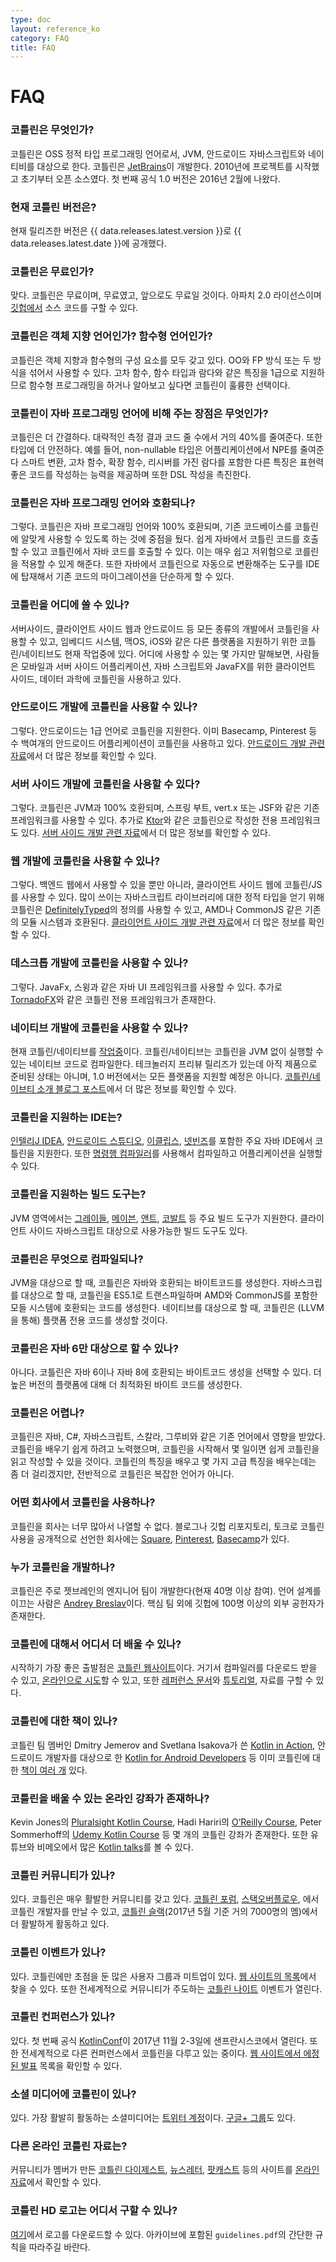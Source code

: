 ```yaml
---
type: doc
layout: reference_ko
category: FAQ
title: FAQ
---
```


# FAQ

### 코틀린은 무엇인가?

코틀린은 OSS 정적 타입 프로그래밍 언어로서, JVM, 안드로이드 자바스크립트와 네이티비를 대상으로 한다.
코틀린은 [JetBrains](http://www.jetbrains.com)이 개발한다.
2010년에 프로젝트를 시작했고 초기부터 오픈 소스였다.
첫 번째 공식 1.0 버전은 2016년 2월에 나왔다. 

### 현재 코틀린 버전은?

현재 릴리즈한 버전은 {{ data.releases.latest.version }}로 {{ data.releases.latest.date }}에 공개했다.

### 코틀린은 무료인가?

맞다. 코틀린은 무료이며, 무료였고, 앞으로도 무료일 것이다. 아파치 2.0 라이선스이며 [깃헙에서](https://github.com/jetbrains/kotlin) 소스 코드를 구할 수 있다.

### 코틀린은 객체 지향 언어인가? 함수형 언어인가?

코틀린은 객체 지향과 함수형의 구성 요소를 모두 갖고 있다. OO와 FP 방식 또는 두 방식을 섞어서 사용할 수 있다.
고차 함수, 함수 타입과 람다와 같은 특징을 1급으로 지원하므로 함수형 프로그래밍을 하거나 알아보고 싶다면
코틀린이 훌륭한 선택이다.

### 코틀린이 자바 프로그래밍 언어에 비해 주는 장점은 무엇인가?

코틀린은 더 간결하다. 대략적인 측정 결과 코드 줄 수에서 거의 40%를 줄여준다. 또한 타입에 더 안전하다. 예를 들어, non-nullable 타입은 어플리케이션에서
NPE를 줄여준다 스마트 변환, 고차 함수, 확장 함수, 리시버를 가진 람다를 포함한 다른 특징은
표현력 좋은 코드를 작성하는 능력을 제공하며 또한 DSL 작성을 촉진한다.
 
### 코틀린은 자바 프로그래밍 언어와 호환되나?

그렇다. 코틀린은 자바 프로그래밍 언어와 100% 호환되며, 기존 코드베이스를 코틀린에 알맞게 사용할 수 있도록 하는 것에 중점을 뒀다.
쉽게 자바에서 코틀린 코드를 호출할 수 있고 코틀린에서 자바 코드를 호출할 수 있다.
이는 매우 쉽고 저위험으로 코를린을 적용할 수 있게 해준다. 또한 자바에서 코틀린으로 자동으로 변환해주는 도구를 IDE에 탑재해서 기존 코드의 마이그레이션을 단순하게 할 수 있다.

### 코틀린을 어디에 쓸 수 있나?

서버사이드, 클라이언트 사이드 웹과 안드로이드 등 모든 종류의 개발에서 코틀린을 사용할 수 있고,
임베디드 시스템, 맥OS, iOS와 같은 다른 플랫폼을 지원하기 위한
코틀린/네이티브도 현재 작업중에 있다. 어디에 사용할 수 있는 몇 가지만 말해보면,
사람들은 모바일과 서버 사이드 어플리케이션, 자바 스크립트와 JavaFX를 위한 클라이언트 사이드, 데이터 과학에 코틀린을 사용하고 있다.

### 안드로이드 개발에 코틀린을 사용할 수 있나?

그렇다. 안드로이드는 1급 언어로 코틀린을 지원한다. 이미 Basecamp, Pinterest 등 수 백여개의 안드로이드 어플리케이션이 코틀린을 사용하고 있다.
[안드로이드 개발 관련 자료](android-overview.html)에서 더 많은 정보를 확인할 수 있다.

### 서버 사이드 개발에 코틀린을 사용할 수 있다?

그렇다. 코틀린은 JVM과 100% 호환되며, 스프링 부트, vert.x 또는 JSF와 같은 기존 프레임워크를 사용할 수 있다.
추가로 [Ktor](http://github.com/kotlin/ktor)와 같은 코틀린으로 작성한 전용 프레임워크도 있다.
[서버 사이드 개발 관련 자료](server-overview.html)에서 더 많은 정보를 확인할 수 있다.

### 웹 개발에 코틀린을 사용할 수 있나?

그렇다. 백엔드 웹에서 사용할 수 있을 뿐만 아니라, 클라이언트 사이드 웹에 코틀린/JS를 사용할 수 있다. 
많이 쓰이는 자바스크립트 라이브러리에 대한 정적 타입을 얻기 위해 코틀린은 [DefinitelyTyped](http://definitelytyped.org)의 정의를 사용할 수 있고,
AMD나 CommonJS 같은 기존의 모듈 시스템과 호환된다.
[클라이언트 사이드 개발 관련 자료](/docs/reference/js-overview.html)에서 더 많은 정보를 확인할 수 있다.

### 데스크톱 개발에 코틀린을 사용할 수 있나?

그렇다. JavaFx, 스윙과 같은 자바 UI 프레임워크를 사용할 수 있다.
추가로 [TornadoFX](https://github.com/edvin/tornadofx)와 같은 코틀린 전용 프레임워크가 존재한다. 

### 네이티브 개발에 코틀린을 사용할 수 있나?

현재 코틀린/네이티브를 [작업중](https://blog.jetbrains.com/kotlin/tag/native/)이다. 코틀린/네이티브는 코틀린을 JVM 없이 실행할 수 있는 네이티브 코드로 컴파일한다.
테크놀러지 프리뷰 릴리즈가 있는데 아직 제품으로 준비된 상태는 아니며, 1.0 버전에서는 모든 플랫폼을 지원할 예정은 아니다.
[코틀린/네이브티 소개 블로그 포스트](https://blog.jetbrains.com/kotlin/2017/04/kotlinnative-tech-preview-kotlin-without-a-vm/)에서
더 많은 정보를 확인할 수 있다.

### 코틀린을 지원하는 IDE는?

[인텔리J IDEA](http://kotlinlang.org/docs/tutorials/getting-started.html), [안드로이드 스튜디오](http://kotlinlang.org/docs/tutorials/kotlin-android.html),
[이클립스](http://kotlinlang.org/docs/tutorials/getting-started-eclipse.html), [넷빈즈](http://plugins.netbeans.org/plugin/68590/kotlin)를 포함한 주요 자바 IDE에서 코틀린을 지원한다.
또한 [명령행 컴파일러](http://kotlinlang.org/docs/tutorials/command-line.html)를 사용해서 컴파일하고 어플리케이션을 실행할 수 있다.
  
### 코틀린을 지원하는 빌드 도구는?

JVM 영역에서는 [그레이들](using-gradle.html), [메이븐](using-maven.html), 
[앤트](using-ant.html), [코발트](http://beust.com/kobalt/home/index.html) 등 주요 빌드 도구가 지원한다.
클라이언트 사이드 자바스크립트 대상으로 사용가능한 빌드 도구도 있다. 

### 코틀린은 무엇으로 컴파일되나?

JVM을 대상으로 할 때, 코틀린은 자바와 호환되는 바이트코드를 생성한다. 자바스크립를 대상으로 할 때, 코틀린을 ES5.1로 트랜스파일하며 AMD와 CommonJS를 포함한 모들 시스템에
호환되는 코드를 생성한다. 네이티브를 대상으로 할 때, 코틀린은 (LLVM을 통해) 플랫폼 전용 코드를 생성할 것이다.

### 코틀린은 자바 6만 대상으로 할 수 있나?

아니다. 코틀린은 자바 6이나 자바 8에 호환되는 바이트코드 생성을 선택할 수 있다. 더 높은 버전의 플랫폼에 대해 더 최적화된 바이트 코드를 생성한다.

### 코틀린은 어렵나?

코틀린은 자바, C#, 자바스크립트, 스칼라, 그루비와 같은 기존 언어에서 영향을 받았다. 코틀린을 배우기 쉽게 하려고 노력했으며,
코틀린을 시작해서 몇 일이면 쉽게 코틀린을 읽고 작성할 수 있을 것이다.
코틀린의 특징을 배우고 몇 가지 고급 특징을 배우는데는 좀 더 걸리겠지만, 전반적으로 코틀린은 복잡한 언어가 아니다.
 
### 어떤 회사에서 코틀린을 사용하나?
 
코틀린을 회사는 너무 많아서 나열할 수 없다. 블로그나 깃헙 리포지토리, 토크로 코틀린 사용을 공개적으로 선언한 회사에는
[Square](https://medium.com/square-corner-blog/square-open-source-loves-kotlin-c57c21710a17),
[Pinterest](https://www.youtube.com/watch?v=mDpnc45WwlI),
[Basecamp](https://m.signalvnoise.com/how-we-made-basecamp-3s-android-app-100-kotlin-35e4e1c0ef12)가 있다.
 
### 누가 코틀린을 개발하나?

코틀린은 주로 젯브레인의 엔지니어 팀이 개발한다(현재 40명 이상 참여). 언어 설계를 이끄는 사람은 [Andrey Breslav](https://twitter.com/abreslav)이다.
핵심 팀 외에 깃헙에 100명 이상의 외부 공헌자가 존재한다. 

### 코틀린에 대해서 어디서 더 배울 수 있나?

시작하기 가장 좋은 출발점은 [코틀린 웹사이트](https://kotlinlang.org)이다. 거기서 컴파일러를 다운로드 받을 수 있고,
[온라인으로 시도](https://try.kotlinlang.org)할 수 있고, 또한 [레퍼런스 문서](index.html)와
[튜토리얼](http://kotlinlang.org/docs/tutorials/index.html), 자료를 구할 수 있다.

### 코틀린에 대한 책이 있나?

코틀린 팀 멤버인 Dmitry Jemerov and Svetlana Isakova가 쓴 [Kotlin in Action](https://www.manning.com/books/kotlin-in-action),
안드로이드 개발자를 대상으로 한 [Kotlin for Android Developers](https://leanpub.com/kotlin-for-android-developers) 등
이미 코틀린에 대한 [책이 여러 개](/docs/books.html) 있다.  

### 코틀린을 배울 수 있는 온라인 강좌가 존재하나?

Kevin Jones의 [Pluralsight Kotlin Course](https://www.pluralsight.com/courses/kotlin-getting-started),
Hadi Hariri의 [O’Reilly Course](http://shop.oreilly.com/product/0636920052982.do),
Peter Sommerhoff의 [Udemy Kotlin Course](http://petersommerhoff.com/dev/kotlin/kotlin-beginner-tutorial/) 등
몇 개의 코틀린 강좌가 존재한다. 
또한 유튜브와 비메오에서 많은 [Kotlin talks](http://kotlinlang.org/community/talks.html)를 볼 수 있다. 

### 코틀린 커뮤니티가 있나?

있다. 코틀린은 매우 활발한 커뮤니티를 갖고 있다. [코틀린 포럼](http://discuss.kotlinlang.org), [스택오버플로우](http://stackoverflow.com/questions/tagged/kotlin),
에서 코틀린 개발자를 만날 수 있고, [코틀린 슬랙](http://slack.kotlinlang.org)(2017년 5월 기준 거의 7000명의 멤)에서 더 활발하게 활동하고 있다.

### 코틀린 이벤트가 있나?

있다. 코틀린에만 초점을 둔 많은 사용자 그룹과 미트업이 있다. [웹 사이트의 목록](/community/user-groups.html)에서 찾을 수 있다.
또한 전세계적으로 커뮤니티가 주도하는 [코틀린 나이트](/community/kotlin-nights.html) 이벤트가 열린다.

### 코틀린 컨퍼런스가 있나?

있다. 첫 번째 공식 [KotlinConf](https://kotlinconf.com)이 2017년 11월 2-3일에 샌프란시스코에서 열린다.
또한 전세계적으로 다른 컨퍼런스에서 코틀린을 다루고 있는 중이다.
[웹 사이트에서 에정된 발표](/community/talks.html?time=upcoming) 목록을 확인할 수 있다.

### 소셜 미디어에 코틀린이 있나?

있다. 가장 활발히 활동하는 소셜미디어는 [트위터 계정](https://twitter.com/kotlin)이다.
[구글+ 그룹](https://plus.google.com/communities/104597899765146112928)도 있다. 

### 다른 온라인 코틀린 자료는?

커뮤니티가 멤버가 만든 [코틀린 다이제스트](https://kotlin.link),
[뉴스레터](http://www.kotlinweekly.net), [팟캐스트](https://talkingkotlin.com) 등의 사이트를
[온라인 자료](https://kotlinlang.org/community/)에서 확인할 수 있다.

### 코틀린 HD 로고는 어디서 구할 수 있나?

[여기](https://resources.jetbrains.com/storage/products/kotlin/docs/kotlin_logos.zip)에서 로고를 다운로드할 수 있다.
아카이브에 포함된 `guidelines.pdf`의 간단한 규칙을 따라주길 바란다.
